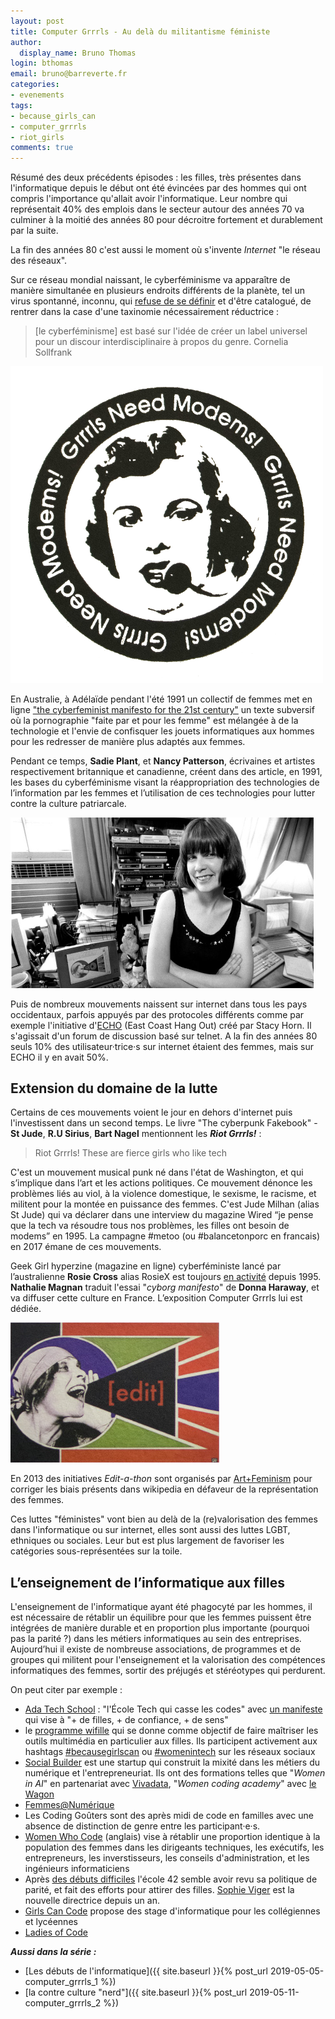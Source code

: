 ```yaml
---
layout: post
title: Computer Grrrls - Au delà du militantisme féministe
author:
  display_name: Bruno Thomas
login: bthomas
email: bruno@barreverte.fr
categories:
- evenements
tags:
- because_girls_can
- computer_grrrls
- riot_girls
comments: true
---
```


Résumé des deux précédents épisodes : les filles, très présentes dans l'informatique depuis le début ont été évincées par des hommes qui ont compris l'importance qu'allait avoir l'informatique. Leur nombre qui représentait 40% des emplois dans le secteur autour des années 70 va culminer à la moitié des années 80 pour décroitre fortement et durablement par la suite.

La fin des années 80 c'est aussi le moment où s'invente *Internet* "le réseau des réseaux".

Sur ce réseau mondial naissant, le cyberféminisme va apparaître de manière simultanée en plusieurs endroits différents de la planète, tel un virus spontanné, inconnu, qui [refuse de se définir](https://www.obn.org/reading_room/writings/html/truth.html) et d'être catalogué, de rentrer dans la case d'une taxinomie nécessairement réductrice :

> [le cyberféminisme] est basé sur l'idée de créer un label universel pour un discour interdisciplinaire à propos du genre.
> Cornelia Sollfrank

<img class="center" src="/images/computer_grrrls/grrrls_need_modems.png" width="500" />

En Australie, à Adélaïde pendant l'été 1991 un collectif de femmes met en ligne ["the cyberfeminist manifesto for the 21st century"](https://vnsmatrix.net/the-cyberfeminist-manifesto-for-the-21st-century/) un texte subversif où la pornographie "faite par et pour les femme" est mélangée à de la technologie et l'envie de confisquer les jouets informatiques aux hommes pour les redresser de manière plus adaptés aux femmes.

Pendant ce temps, **Sadie Plant**, et **Nancy Patterson**, écrivaines et artistes respectivement britannique et canadienne, créent dans des article, en 1991, les bases du cyberféminisme visant la réappropriation des technologies de l’information par les femmes et l’utilisation de ces technologies pour lutter contre la culture patriarcale.

<img class="right" src="/images/computer_grrrls/stacy_horn.jpg" width="485"/>

Puis de nombreux mouvements naissent sur internet dans tous les pays occidentaux, parfois appuyés par des protocoles différents comme par exemple l'initiative d'[ECHO](https://www.echonyc.com/) (East Coast Hang Out) créé par Stacy Horn. Il s'agissait d'un forum de discussion basé sur telnet. A la fin des années 80 seuls 10% des utilisateur·trice·s sur internet étaient des femmes, mais sur ECHO il y en avait 50%.

## Extension du domaine de la lutte

Certains de ces mouvements voient le jour en dehors d'internet puis l'investissent dans un second temps. Le livre "The cyberpunk Fakebook" - **St Jude**, **R.U Sirius**, **Bart Nagel** mentionnent les ***Riot Grrrls!*** :

> Riot Grrrls! These are fierce girls who like tech

C'est un mouvement musical punk né dans l'état de Washington, et qui s’implique dans l’art et les actions politiques. Ce mouvement dénonce les problèmes liés au viol, à la violence domestique, le sexisme, le racisme, et militent pour la montée en puissance des femmes. C'est Jude Milhan (alias St Jude) qui va déclarer dans une interview du magazine Wired “je pense que la tech va résoudre tous nos problèmes, les filles ont besoin de modems” en 1995. La campagne #metoo (ou #balancetonporc en francais) en 2017 émane de ces mouvements.

Geek Girl hyperzine (magazine en ligne) cyberféministe lancé par l’australienne **Rosie Cross** alias RosieX est toujours [en activité](http://geekgirl.com.au) depuis 1995. **Nathalie Magnan** traduit l'essai "*cyborg manifesto*" de **Donna Haraway**, et va diffuser cette culture en France. L’exposition Computer Grrrls lui est dédiée.

<img class="right" src="/images/computer_grrrls/edit-a-thon.jpg"/>

En 2013 des initiatives *Edit-a-thon* sont organisés par [Art+Feminism](http://www.artandfeminism.org) pour corriger les biais présents dans wikipedia en défaveur de la représentation des femmes.

Ces luttes "féministes" vont bien au delà de la (re)valorisation des femmes dans l'informatique ou sur internet, elles sont aussi des luttes LGBT, ethniques ou sociales. Leur but est plus largement de favoriser les catégories sous-représentées sur la toile.

## L’enseignement de l’informatique aux filles

L'enseignement de l'informatique ayant été phagocyté par les hommes, il est nécessaire de rétablir un équilibre pour que les femmes puissent  être intégrées de manière durable et en proportion plus importante (pourquoi pas la parité ?) dans les métiers informatiques au sein des entreprises. Aujourd’hui il existe de nombreuse associations, de programmes et de groupes qui militent pour l'enseignement et la valorisation des compétences informatiques des femmes, sortir des préjugés et stéréotypes qui perdurent.

On peut citer par exemple :

* [Ada Tech School](https://ada-school.com/) : "l'École Tech qui casse les codes" avec [un manifeste](https://ada-school.com/manifesto) qui vise à "+ de filles, + de confiance, + de sens"
* le [programme wifille](http://wifilles.org/) qui se donne comme objectif de faire maîtriser les outils multimédia en particulier aux filles. Ils participent activement aux hashtags [#becausegirlscan](https://twitter.com/hashtag/becausegirlscan) ou [#womenintech](https://twitter.com/hashtag/WomenInTech) sur les réseaux sociaux
* [Social Builder](https://socialbuilder.org/) est une startup qui construit la mixité dans les métiers du numérique et l'entrepreneuriat. Ils ont des formations telles que "*Women in AI*" en partenariat avec [Vivadata](https://vivadata.org), "*Women coding academy*" avec [le Wagon](https://www.lewagon.com/fr)
* [Femmes@Numérique](https://femmes-numerique.fr)
* Les Coding Goûters sont des après midi de code en familles avec une absence de distinction de genre entre les participant·e·s.
* [Women Who Code](https://www.womenwhocode.com/) (anglais) vise à rétablir une proportion identique à la population des femmes dans les dirigeants techniques, les exécutifs, les entrepreneurs, les inverstisseurs, les conseils d'administration, et les ingénieurs informaticiens
* Après [des débuts difficiles](https://www.lemonde.fr/campus/article/2017/11/30/a-l-ecole-42-il-y-a-du-sexisme-mais-ce-n-est-pas-non-plus-l-enfer_5222769_4401467.html) l'école 42 semble avoir revu sa politique de parité, et fait des efforts pour attirer des filles. [Sophie Viger](https://www.linkedin.com/in/sophie-viger-bbb5388/) est la nouvelle directrice depuis un an.
* [Girls Can Code](https://gcc.prologin.org/) propose des stage d'informatique pour les collégiennes et lycéennes
* [Ladies of Code](https://www.ladiesofcode.com)
 

***Aussi dans la série :***
* [Les débuts de l'informatique]({{ site.baseurl }}{% post_url 2019-05-05-computer_grrrls_1 %})
* [la contre culture "nerd"]({{ site.baseurl }}{% post_url 2019-05-11-computer_grrrls_2 %})
